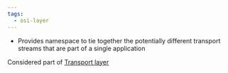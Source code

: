 ```yaml
---
tags:
  - osi-layer
---
```

- Provides namespace to tie together the potentially different transport streams that are part of a single application

Considered part of [Transport layer](Transport%20layer/Transport%20layer.md)
